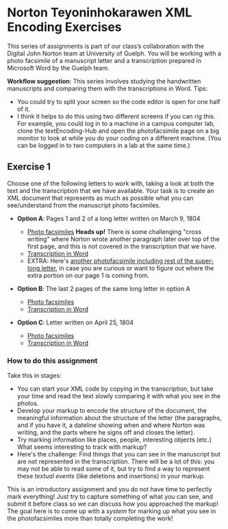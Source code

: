# Norton Teyoninhokarawen XML Encoding Exercises 

This series of assignments is part of our class’s collaboration with the Digital
John Norton team at University of Guelph. You will be working with a
photo facsimile of a manuscript letter and a transcription prepared in Microsoft Word by
the Guelph team. 

**Workflow suggestion**: This series involves studying the handwritten manuscripts
and comparing them with the transcriptions in Word. Tips: 
* You could try to split your screen so the
code editor is open for one half of it. 
* I think it helps to do this using
two different screens if you can rig this. For example, you could log in to a machine in a campus computer lab,
clone the textEncoding-Hub and open the photofacsimile page on a big monitor to look at
while you do your coding on a different machine. (You can be logged in to two computers in a lab at the same time.) 

## Exercise 1
Choose one of the following letters to work with, taking a look at both the text
and the transcription that we have available. Your task is to create an XML document that
represents as much as possible what you can see/understand from the manuscript photo facsimiles.


* **Option A**: Pages 1 and 2 of a long letter written on March 9, 1804
     * [Photo facsimiles](Class-Examples/Norton-Project/Norton_A/A_1804-03-09_pages1-2.pdf) **Heads up!** There is some challenging "cross writing"
     where Norton wrote another paragraph later over top of the first page, and this is 
     not covered in the transcription that we have.
     * [Transcription in Word](Class-Examples/Norton-Project/Norton_A/A_1804-03-09_pages1-2_WordTranscript.docx)
     * EXTRA: Here's [another photofacsimile including rest of the super-long letter](A_1804-03-09_completeLetter), in case you are curious or want to figure
     out where the extra portion on our page 1 is coming from.
    
* **Option B**: The last 2 pages of the same long letter in option A
     * [Photo facsimiles](Class-Examples/Norton-Project/Norton_B/B_1804-03-09_NortonLetter.pdf)
     * [Transcription in Word](Class-Examples/Norton-Project/Norton_B/B_1804-03-09_NL_WordTranscript.docx) 
     
* **Option C**: Letter written on April 25, 1804
     * [Photo facsimiles](Class-Examples/Norton-Project/Norton_C/1804-04-25_NortonLetterPassage.pdf)
     * [Transcription in Word](Class-Examples/Norton-Project/Norton_C/1804-04-25_NLP_Transcript.docx)
     
### How to do this assignment
Take this in stages: 
* You can start your XML code by copying in the transcription, but take your time
and read the text slowly comparing it with what you see in the photos. 
* Develop your
markup to encode the structure of the document, the meaningful information about the structure of the letter
(the paragraphs, and if you have it, a dateline showing when and where Norton was writing, and 
the parts where he signs off and closes the letter). 
* Try marking information like places, people, interesting objects (etc.) What seems
interesting to track with markup?
* Here's the challenge: Find things that you can see in the manuscript but are not represented 
in the transcription. There will be a lot of this: you may not be able to read some of it, but try to
find a way to represent these *textual events*  (like deletions and insertions) in your markup.

This is an introductory assignment and you do not have time to perfectly mark everything! 
Just try to capture something of what you can see, and submit it before class so we can discuss how you approached
the markup! The goal here is to come up with a *system* for marking up what you see in the photofacsimiles more than totally completing the work! 



